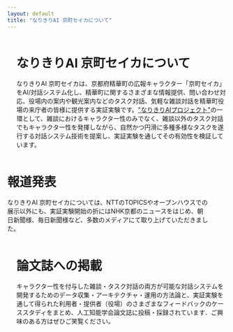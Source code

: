 ```yaml
---
layout: default
title: "なりきりAI 京町セイカについて"
---
```


<!-- Columns start at 50% wide on mobile and bump up to 33.3% wide on desktop -->
<div class="container">
  <div class="row columns">
    <!-- アイキャッチ記事 -->
    <div class="column one-fourth p-3">
        <div class="iframely-embed"><div class="iframely-responsive" style="padding-bottom: 75%; padding-top: 120px;"><a href="https://journal.ntt.co.jp/article/7561" data-iframely-url="//iframely.net/dYDybhW"></a></div></div><script async src="//iframely.net/embed.js"></script>
    </div>
    <!--概要-->
    <div class="column three-fourths p-3">
        <h1 class="display-4">なりきりAI 京町セイカについて</h1>
        <p class="lead">なりきりAI 京町セイカは、京都府精華町の広報キャラクター「京町セイカ」をAI/対話システム化し、精華町に関するさまざまな情報提供、問い合わせ対応、役場内の案内や観光案内などのタスク対話、気軽な雑談対話を精華町役場の来庁者の皆様に提供する実証実験です。<a href="https://narikiri-qa.jp/">"なりきりAIプロジェクト"</a>の一環として、雑談におけるキャラクター性のみでなく、雑談以外のタスク対話でもキャラクター性を発揮しながら、自然かつ円滑に多種多様なタスクを遂行する対話システム技術を提案し、実証実験を通してその有効性を検証しています。</p>
    </div>
  </div>

  <!--ニュース取り上げの紹介-->
  <div class="row columns">
    <!-- 記事取り上げ説明 -->
    <div class="column one-half p-3">
      <h1 class="display-4">報道発表</h1>
      <p class="lead">なりきりAI 京町セイカについては、NTTのTOPICSやオープンハウスでの展示以外にも、実証実験開始の折にはNHK京都のニュースをはじめ、朝日新聞様、毎日新聞様など、多数のメディアにて取り上げていただきました。</p>
    </div>
    <!--記事1-->
    <div class="column one-fourth p-3">
        <div class="iframely-embed"><div class="iframely-responsive" style="padding-bottom: 52.3333%; padding-top: 120px;"><a href="https://www.asahi.com/articles/ASN767DSSN73PLZB001.html" data-iframely-url="//iframely.net/Amrkkes"></a></div></div><script async src="//iframely.net/embed.js"></script>
    </div>
    <!--記事2-->
    <div class="column one-fourth p-3">
        <div class="iframely-embed"><div class="iframely-responsive" style="padding-bottom: 52.5%; padding-top: 120px;"><a href="https://mainichi.jp/articles/20211117/ddl/k26/010/299000c" data-iframely-url="//iframely.net/ESz5KKc"></a></div></div><script async src="//iframely.net/embed.js"></script>
    </div>
  </div>

  <div class="row columns">
    <!-- 論文 -->
    <div class="column one-fourth p-auto">
      <div class="iframely-embed"><div class="iframely-responsive" style="height: 140px; padding-bottom: 0;"><a href="https://www.jstage.jst.go.jp/article/tjsai/38/3/38_38-3_B-MA2/_article/-char/ja" data-iframely-url="//iframely.net/i5dVwDU"></a></div></div><script async src="//iframely.net/embed.js"></script>
    </div>
    <!---->
    <div class="column three-fourths p-3">
        <h1 class="display-4">論文誌への掲載</h1>
        <p class="lead">キャラクター性を付与した雑談・タスク対話の両方が可能な対話システムを開発するためのデータ収集・アーキテクチャ・運用の方法論と、実証実験を通して得られた利用者・提供者（役場）のさまざまなフィードバックのケーススタディをまとめ、人工知能学会論文誌に投稿・採録されています．ご興味のある方はぜひご笑覧ください。</p>
    </div>
  </div>
</div>